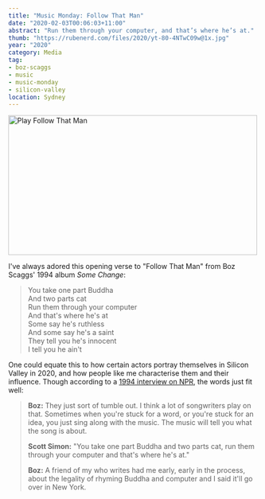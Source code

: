 ```yaml
---
title: "Music Monday: Follow That Man"
date: "2020-02-03T00:06:03+11:00"
abstract: "Run them through your computer, and that’s where he’s at."
thumb: "https://rubenerd.com/files/2020/yt-80-4NTwC09w@1x.jpg"
year: "2020"
category: Media
tag:
- boz-scaggs
- music
- music-monday
- silicon-valley
location: Sydney
---
```

<p><a href="https://www.youtube.com/watch?v=80-4NTwC09w" title="Play Follow That Man"><img src="https://rubenerd.com/files/2020/yt-80-4NTwC09w@1x.jpg" srcset="https://rubenerd.com/files/2020/yt-80-4NTwC09w@1x.jpg 1x, https://rubenerd.com/files/2020/yt-80-4NTwC09w@2x.jpg 2x" alt="Play Follow That Man" style="width:500px;height:281px;" /></a></p>

I've always adored this opening verse to "Follow That Man" from Boz Scaggs' 1994 album *Some Change*:

> You take one part Buddha   
> And two parts cat   
> Run them through your computer   
> And that's where he's at   
> Some say he's ruthless   
> And some say he's a saint   
> They tell you he's innocent   
> I tell you he ain't

One could equate this to how certain actors portray themselves in Silicon Valley in 2020, and how people like me characterise them and their influence. Though according to a [1994 interview on NPR](https://www.beautifulboz.com/page/64508), the words just fit well:

> **Boz:** They just sort of tumble out.  I think a lot of songwriters play on that. Sometimes when you're stuck for a word, or you're stuck for an idea, you just sing along with the music. The music will tell you what the song is about.
> 
> **Scott Simon:** "You take one part Buddha and two parts cat, run them through your computer and that's where he's at."
> 
> **Boz:** A friend of my who writes had me early, early in the process, about the legality of rhyming Buddha and computer and I said it'll go over in New York.
